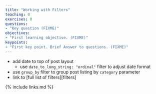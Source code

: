 ```yaml
---
title: "Working with Filters"
teaching: 0
exercises: 0
questions:
- "Key question (FIXME)"
objectives:
- "First learning objective. (FIXME)"
keypoints:
- "First key point. Brief Answer to questions. (FIXME)"
---
```


- add date to top of post layout
  - use `date_to_long_string: "ordinal"` filter to adjust date format
- use `group_by` filter to group post listing by `category` parameter
- link to [full list of filters][filters]

{% include links.md %}
